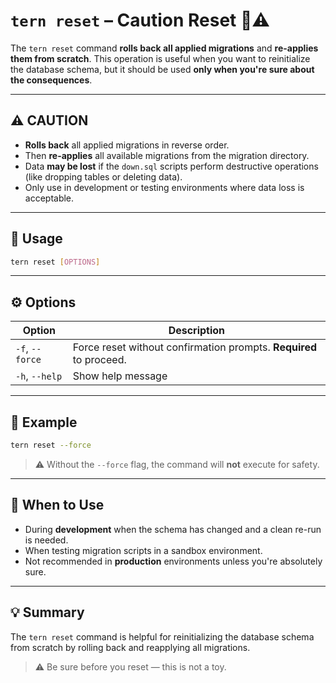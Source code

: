 # `tern reset` – Caution Reset 🔁⚠️

The `tern reset` command **rolls back all applied migrations** and **re-applies them from scratch**. This operation is useful when you want to reinitialize the database schema, but it should be used **only when you're sure about the consequences**.

---

## ⚠️ CAUTION

- **Rolls back** all applied migrations in reverse order.
- Then **re-applies** all available migrations from the migration directory.
- Data **may be lost** if the `down.sql` scripts perform destructive operations (like dropping tables or deleting data).
- Only use in development or testing environments where data loss is acceptable.

---

## 🧪 Usage

```sh
tern reset [OPTIONS]
```

---

## ⚙️ Options

| Option          | Description                                                        |
| --------------- | ------------------------------------------------------------------ |
| `-f`, `--force` | Force reset without confirmation prompts. **Required** to proceed. |
| `-h`, `--help`  | Show help message                                                  |

---

## 📁 Example

```sh
tern reset --force
```

> ⚠️ Without the `--force` flag, the command will **not** execute for safety.

---

## 🔄 When to Use

- During **development** when the schema has changed and a clean re-run is needed.
- When testing migration scripts in a sandbox environment.
- Not recommended in **production** environments unless you're absolutely sure.

---

## 💡 Summary

The `tern reset` command is helpful for reinitializing the database schema from scratch by rolling back and reapplying all migrations.

> ⚠️ Be sure before you reset — this is not a toy.
